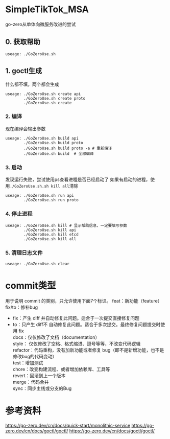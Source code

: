 # SimpleTikTok_MSA
go-zero从单体向微服务改进的尝试

## 0. 获取帮助
```shell
useage: ./GoZeroUse.sh 
```

## 1. goctl生成
什么都不填，两个都会生成
```shell
useage: ./GoZeroUse.sh create api
        ./GoZeroUse.sh create proto
        ./GoZeroUse.sh create 
```
### 2. 编译
现在编译会输出参数
```shell
useage: ./GoZeroUse.sh build api
        ./GoZeroUse.sh build proto
        ./GoZeroUse.sh build proto -a # 重新编译
        ./GoZeroUse.sh build  # 全部编译
```
### 3. 启动
发现运行失败，尝试使用ps查看进程是否已经启动了
如果有启动的进程，使用```./GoZeroUse.sh.sh kill all```清除
```shell
useage: ./GoZeroUse.sh run api
        ./GoZeroUse.sh run proto
```

### 4. 停止进程
```shell
useage: ./GoZeroUse.sh kill # 显示帮助信息，一定要填写参数
        ./GoZeroUse.sh kill api
        ./GoZeroUse.sh kill etcd
        ./GoZeroUse.sh kill all
```

### 5. 清理日志文件
```shell
useage: ./GoZeroUse.sh clear 
```

# commit类型
用于说明 commit 的类别，只允许使用下面7个标识。
feat：新功能（feature）</br>
fix/to：修补bug </br>
  - fix：产生 diff 并自动修复此问题。适合于一次提交直接修复问题 </br>
  - to：只产生 diff不 自动修复此问题。适合于多次提交。最终修复问题提交时使用 fix </br>
docs：仅仅修改了文档（documentation） </br>
style： 仅仅修改了空格、格式缩进、逗号等等，不改变代码逻辑 </br>
refactor：代码重构，没有加新功能或者修复 bug（即不是新增功能，也不是修改bug的代码变动） </br>
test：增加测试 </br>
chore：改变构建流程、或者增加依赖库、工具等 </br>
revert：回滚到上一个版本 </br>
merge：代码合并 </br>
sync：同步主线或分支的Bug </br>

# 参考资料

https://go-zero.dev/cn/docs/quick-start/monolithic-service
https://go-zero.dev/cn/docs/goctl/goctl/
https://go-zero.dev/cn/docs/goctl/goctl/